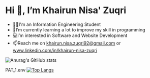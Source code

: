 # Hi 👋, I’m Khairun Nisa' Zuqri
- 👩‍💻I'm an Information Engineering Student
- 🌱I’m currently learning a lot to improve my skill in programming 
- 💻I’m interested in Software and Website Development
- 📫Reach me on khairun.nisa.zuqri92@gmail.com or www.linkedin.com/in/khairun-nisa-zuqri

![Anurag's GitHub stats](https://github-readme-stats.vercel.app/api?username=KhairunNisaZ&show_icons=true&theme=tokyonight)

PAT_1.env
[![Top Langs](https://github-readme-stats.vercel.app/api/top-langs/?username=anuraghazra&size_weight=0.5&count_weight=0.5)](https://github.com/anuraghazra/github-readme-stats)
